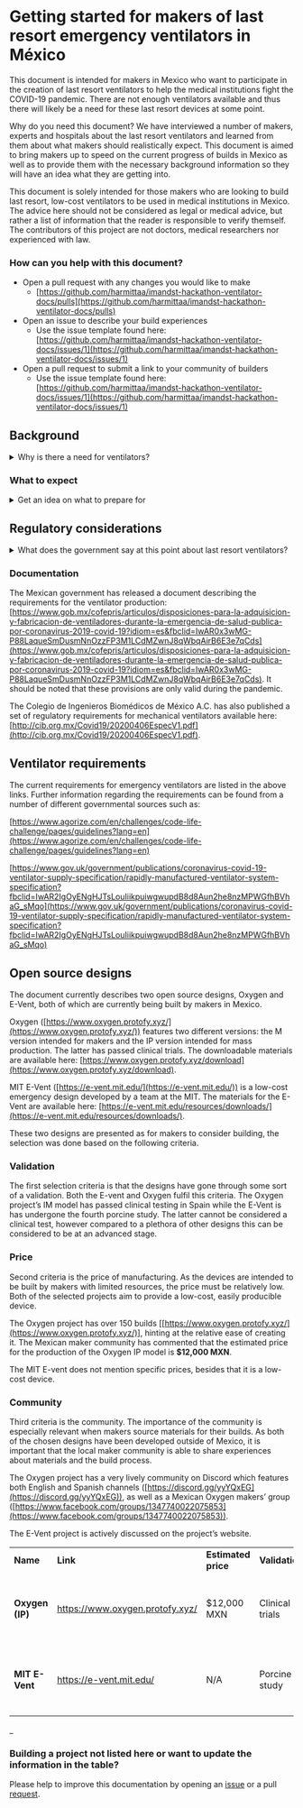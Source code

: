 # Getting started for makers of last resort emergency ventilators in México

This document is intended for makers in Mexico who want to participate in the creation of last resort ventilators to help the medical institutions fight the COVID-19 pandemic. There are not enough ventilators available and thus there will likely be a need for these last resort devices at some point.

Why do you need this document? We have interviewed a number of makers, experts and hospitals about the last resort ventilators and learned from them about what makers should realistically expect. This document is aimed to bring makers up to speed on the current progress of builds in Mexico as well as to provide them with the necessary background information so they will have an idea what they are getting into.

This document is solely intended for those makers who are looking to build last resort, low-cost ventilators to be used in medical institutions in Mexico. The advice here should not be considered as legal or medical advice, but rather a list of information that the reader is responsible to verify themself. The contributors of this project are not doctors, medical researchers nor experienced with law.


### How can you help with this document? 

*   Open a pull request with any changes you would like to make
    *   [https://github.com/harmittaa/imandst-hackathon-ventilator-docs/pulls](https://github.com/harmittaa/imandst-hackathon-ventilator-docs/pulls)
*   Open an issue to describe your build experiences
    *   Use the issue template found here: [https://github.com/harmittaa/imandst-hackathon-ventilator-docs/issues/1](https://github.com/harmittaa/imandst-hackathon-ventilator-docs/issues/1)
*   Open a pull request to submit a link to your community of builders 
    *   Use the issue template found here: [https://github.com/harmittaa/imandst-hackathon-ventilator-docs/issues/1](https://github.com/harmittaa/imandst-hackathon-ventilator-docs/issues/1)

## Background 
<details>
<summary>Why is there a need for ventilators?</summary>
   
Of the people who contract COVID-19 virus roughly 5 % percent develop serious or critical symptoms https://www.worldometers.info/coronavirus/. The patients with these statuses can be in need of ventilator support. This sudden spike has created a tremendous demand for ventilators, as the medical facilities are not equipped for a pandemic the COVID-19. Due to the shortage of mechanical ventilators, the maker community has come together to build last resort emergency ventilators https://www.bbc.com/future/article/20200401-covid-19-the-race-to-build-coronavirus-ventilators.


The desire to help has created a multitude of different open source emergency ventilator designs, especially those that are aimed for makers to build from locally sourced parts https://github.com/PubInv/covid19-vent-list. However, the projects are in varying stages of development, from those with first prototypes just being built to those which have are already in clinical trials http://www.germanstrias.org/news/195/new-ventilator-device-developed-by-the-hospital-clinic-germans-trias-i-pujol-and-barcelona-university-with-protofy-xyz-gets-the-go-ahead-from-the-aemps-for-clinical-trials.


Selecting a design to build requires thorough consideration, as malfunctioning of a device could lead to serious injury or even the death of the patient. This document is intended to facilitate that decision making process and to provide up-to-date information on participating to building emergency ventilators. This document addresses low-cost, last resort ventilators that can be built by the makers for use when the existing methods for helping patients have been exhausted.
</details>

### What to expect
<details>
<summary>Get an idea on what to prepare for</summary>

Based on interviews with experts and makers we have compiled the following bullet point list on what to expect:

1. **Don’t expect to get your devices into medical institutions** **yet**, the current regulations do not allow this. Should the pandemic get much worse, there is possibility of the government laxing the regulations. Current interviews with hospitals have shown that hospitals are not willing to use last resort ventilators at this time.
2. **Don’t expect to get your device certified**. The process is long, often taking years. This document is aimed for those building last resort ventilators to be used when no other alternative is available.
3. **Don’t expect to receive cooperation from the hospitals**. At the time of writing this, the hospitals in Mexico are still able to manage. They will likely not provide you with information regarding their current situation with ventilators or information about what kind of a ventilator should be built.
4. **Your device might kill someone**. If the device is not properly calibrated or malfunctions it might lead to serious injury or the death of a patient.
5. **Consider building Class I medical devices**. There is a currently a shortage of not only ventilators but, for example, face shields. Building a face shield is a much more simple task and is not going to kill anyone in case of a malfunction.
6. **Give back to the maker community**. Share your ideas and experiences, connect with other makers and improve this open source documentation, so others can move faster with their builds
</details>

## Regulatory considerations

<details>
<summary>What does the government say at this point about last resort ventilators?</summary>
   
The medical ventilators fall under Class II medical devices, meaning that they would require, among other testing, clinical trials before being allowed to be used in hospitals [https://www.nsmedicaldevices.com/analysis/uk-ventilator-regulation-coronavirus/](https://www.nsmedicaldevices.com/analysis/uk-ventilator-regulation-coronavirus/)]. As the emergency ventilators discussed here are meant to help with acute ventilator shortage, the time frame nor the resources of individual makers, do allow for a full clinical trial to be performed. With this in mind, it is unlikely that, at least at the current state of virus in Mexico, hospitals would take into use any home made ventilators.

However, the ventilators discussed here are aimed to be provided as last resort devices for the medical institutions with the most dire needs. Considering the rapid advancement of the pandemic, it is possible that the requirements for the medical ventilators could be laxed and even last resort ventilators could be put into use in hospitals.
</details>


### Documentation

The Mexican government has released a document describing the requirements for the ventilator production: [https://www.gob.mx/cofepris/articulos/disposiciones-para-la-adquisicion-y-fabricacion-de-ventiladores-durante-la-emergencia-de-salud-publica-por-coronavirus-2019-covid-19?idiom=es&fbclid=IwAR0x3wMG-P88LaqueSmDusmNnOzzFP3M1LCdMZwnJ8qWbqAirB6E3e7qCds](https://www.gob.mx/cofepris/articulos/disposiciones-para-la-adquisicion-y-fabricacion-de-ventiladores-durante-la-emergencia-de-salud-publica-por-coronavirus-2019-covid-19?idiom=es&fbclid=IwAR0x3wMG-P88LaqueSmDusmNnOzzFP3M1LCdMZwnJ8qWbqAirB6E3e7qCds). It should be noted that these provisions are only valid during the pandemic.

The Colegio de Ingenieros Biomédicos de México A.C. has also published a set of regulatory requirements for mechanical ventilators available here: [http://cib.org.mx/Covid19/20200406EspecV1.pdf](http://cib.org.mx/Covid19/20200406EspecV1.pdf).


## Ventilator requirements

The current requirements for emergency ventilators are listed in the above links. Further information regarding the requirements can be found from a number of different governmental sources such as:

[https://www.agorize.com/en/challenges/code-life-challenge/pages/guidelines?lang=en](https://www.agorize.com/en/challenges/code-life-challenge/pages/guidelines?lang=en)

[https://www.gov.uk/government/publications/coronavirus-covid-19-ventilator-supply-specification/rapidly-manufactured-ventilator-system-specification?fbclid=IwAR2IgOyENgHJTsLouIiikpuiwgwupdB8d8Aun2he8nzMPWGfhBVhaG_sMqo](https://www.gov.uk/government/publications/coronavirus-covid-19-ventilator-supply-specification/rapidly-manufactured-ventilator-system-specification?fbclid=IwAR2IgOyENgHJTsLouIiikpuiwgwupdB8d8Aun2he8nzMPWGfhBVhaG_sMqo)


## Open source designs

The document currently describes two open source designs, Oxygen and E-Vent, both of which are currently being built by makers in Mexico.

Oxygen ([https://www.oxygen.protofy.xyz/](https://www.oxygen.protofy.xyz/)) features two different versions: the M version intended for makers and the IP version intended for mass production. The latter has passed clinical trials. The downloadable materials are available here: [https://www.oxygen.protofy.xyz/download](https://www.oxygen.protofy.xyz/download).

MIT E-Vent ([https://e-vent.mit.edu/](https://e-vent.mit.edu/)) is a low-cost emergency design developed by a team at the MIT. The materials for the E-Vent are available here: [https://e-vent.mit.edu/resources/downloads/](https://e-vent.mit.edu/resources/downloads/).

These two designs are presented as for makers to consider building, the selection was done based on the following criteria.


### Validation

The first selection criteria is that the designs have gone through some sort of a validation. Both the E-vent and Oxygen fulfil this criteria. The Oxygen project’s IM model has passed clinical testing in Spain while the E-Vent is has undergone the fourth porcine study. The latter cannot be considered a clinical test, however compared to a plethora of other designs this can be considered to be at an advanced stage.


### Price

Second criteria is the price of manufacturing. As the devices are intended to be built by makers with limited resources, the price must be relatively low. Both of the selected projects aim to provide a low-cost, easily producible device.

The Oxygen project has over 150 builds [[https://www.oxygen.protofy.xyz/](https://www.oxygen.protofy.xyz/)], hinting at the relative ease of creating it. The Mexican maker community has commented that the estimated price for the production of the Oxygen IP model is **$12,000 MXN**.

The MIT E-vent does not mention specific prices, besides that it is a low-cost device.


### Community

Third criteria is the community. The importance of the community is especially relevant when makers source materials for their builds. As both of the chosen designs have been developed outside of Mexico, it is important that the local maker community is able to share experiences about materials and the build process.

The Oxygen project has a very lively community on Discord which features both English and Spanish channels ([https://discord.gg/yyYQxEG](https://discord.gg/yyYQxEG)), as well as a Mexican Oxygen makers’ group ([https://www.facebook.com/groups/1347740022075853](https://www.facebook.com/groups/1347740022075853)). 

The E-Vent project is actively discussed on the project’s website.

<table>
  <tr>
   <td><strong>Name</strong>
   </td>
   <td><strong>Link</strong>
   </td>
   <td><strong>Estimated price</strong>
   </td>
   <td><strong>Validation</strong>
   </td>
   <td><strong>Component availability</strong>
   </td>
   <td><strong>Community</strong>
   </td>
  </tr>
  <tr>
   <td><strong>Oxygen (IP)</strong>
   </td>
   <td><a href="https://www.oxygen.protofy.xyz/">https://www.oxygen.protofy.xyz/</a>
   </td>
   <td>$12,000 MXN
   </td>
   <td>Clinical trials
   </td>
   <td>All components can be sourced from Mexico
   </td>
   <td><a href="https://discord.gg/yyYQxEG">https://discord.gg/yyYQxEG</a>
<a href="https://www.facebook.com/groups/1347740022075853">https://www.facebook.com/groups/1347740022075853</a>
  <tr>
   <td><strong>MIT E-Vent</strong>
   </td>
   <td><a href="https://e-vent.mit.edu/">https://e-vent.mit.edu/</a>
   </td>
   <td>N/A
   </td>
   <td>Porcine study
   </td>
   <td>All components can be sourced from the USA
   </td>
   <td><a href="https://e-vent.mit.edu/">https://e-vent.mit.edu/</a>
   </td>
  </tr>
</table>


_
### Building a project not listed here or want to update the information in the table?

Please help to improve this documentation by opening an [issue](https://github.com/harmittaa/imandst-hackathon-ventilator-docs/issues) or a pull [request](https://github.com/harmittaa/imandst-hackathon-ventilator-docs/pulls). 
